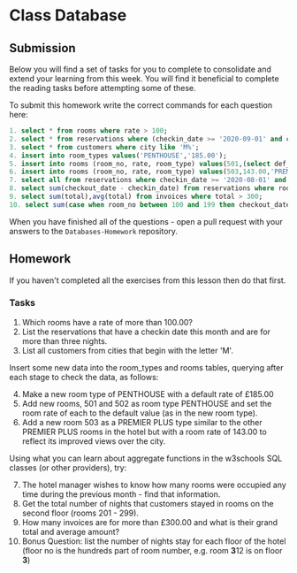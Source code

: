 # Class Database

## Submission

Below you will find a set of tasks for you to complete to consolidate and extend your learning from this week. You will find it beneficial to complete the reading tasks before attempting some of these.

To submit this homework write the correct commands for each question here:

```sql
1. select * from rooms where rate > 100;
2. select * from reservations where (checkin_date >= '2020-09-01' and checkin_date <='2020-09-30') and checkout_date - checkin_date < 3;
3. select * from customers where city like 'M%';
4. insert into room_types values('PENTHOUSE','185.00');
5. insert into rooms (room_no, rate, room_type) values(501,(select def_rate from room_types where room_type = 'PENTHOUSE'),'PENTHOUSE'),(502,(select def_rate from room_types where room_type = 'PENTHOUSE'),'PENTHOUSE');
6. insert into rooms (room_no, rate, room_type) values(503,143.00,'PREMIER PLUS');
7. select all from reservations where checkin_date >= '2020-08-01' and checkin_date <= '2020-08-31'; / select count(id) from reservations where checkin_date >= '2020-08-01' and checkin_date <= '2020-08-31';
8. select sum(checkout_date - checkin_date) from reservations where room_no between 200 and 299;
9. select sum(total),avg(total) from invoices where total > 300;
10. select sum(case when room_no between 100 and 199 then checkout_date - checkin_date end) as first_floor, sum(case when room_no between 200 and 299 then checkout_date - checkin_date end) as second_floor, sum(case when room_no between 300 and 399 then checkout_date - checkin_date end) as third_floor, sum(case when room_no between 400 and 499 then checkout_date - checkin_date end) as fourth_floor from reservations;
```

When you have finished all of the questions - open a pull request with your answers to the `Databases-Homework` repository.

## Homework

If you haven't completed all the exercises from this lesson then do that first.

### Tasks

1.  Which rooms have a rate of more than 100.00?
2.  List the reservations that have a checkin date this month and are for more than three nights.
3.  List all customers from cities that begin with the letter 'M'.

Insert some new data into the room_types and rooms tables, querying after each stage to check the data, as follows:

4.  Make a new room type of PENTHOUSE with a default rate of £185.00
5.  Add new rooms, 501 and 502 as room type PENTHOUSE and set the room rate of each to the default value (as in the new room type).
6.  Add a new room 503 as a PREMIER PLUS type similar to the other PREMIER PLUS rooms in the hotel but with a room rate of 143.00 to reflect its improved views over the city.

Using what you can learn about aggregate functions in the w3schools SQL classes (or other providers), try:

7.  The hotel manager wishes to know how many rooms were occupied any time during the previous month - find that information.
8.  Get the total number of nights that customers stayed in rooms on the second floor (rooms 201 - 299).
9.  How many invoices are for more than £300.00 and what is their grand total and average amount?
10. Bonus Question: list the number of nights stay for each floor of the hotel (floor no is the hundreds part of room number, e.g. room **3**12 is on floor **3**)
